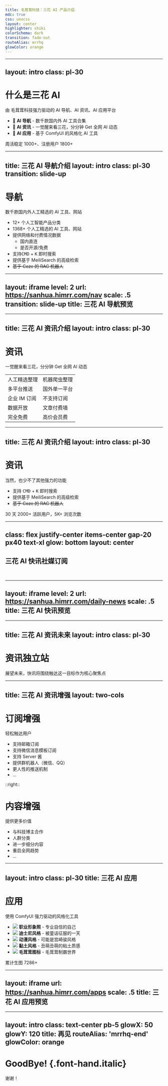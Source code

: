 ```yaml
---
title: 毛茸茸科技：三花 AI 产品介绍
mdc: true
css: unocss
layout: center
highlighter: shiki
colorSchema: dark
transition: fade-out
routeAlias: mrrhq
glowColor: orange
---
```


<MrrLogo class="h-25!" />

---
layout: intro
class: pl-30
---

# 什么是三花 AI


由 <MrrLogo class='inline-block size-6! mx--1' /> 毛茸茸科技强力驱动的 AI 导航、AI 资讯、AI 应用平台

- 🧭 **AI 导航** - 数千款国内外 AI 工具合集
- 📰 **AI 资讯** - 一觉醒来看三花，分分钟 Get 全网 AI 动态
- 🎨 **AI 应用** - 基于 ComfyUI 的风格化 AI 工具

周活稳定 1000+、注册用户 1800+

---
title: 三花 AI 导航介绍
layout: intro
class: pl-30
transition: slide-up
---

<h1 flex items-center>
<Logo inline-block size-1.4em /> 导航
</h1>

数千款国内外人工精选的 AI 工具、网站

<v-clicks depth="2">

- 12+ 个人工智能产品分类
- 1368+ 个人工精选的 AI 工具、网站
- 提供网络和付费情况数据
  - 国内直连
  - 是否<span v-mark.underline.orange="5">开源/免费</span>
- 支持<kbd>CMD</kbd> + <kbd>K</kbd> 即时搜索
- 提供基于 MeiliSearch 的高级检索
- ~~基于 Coze 的 RAG 机器人~~

</v-clicks>

---
layout: iframe
level: 2
url: https://sanhua.himrr.com/nav
scale: .5
transition: slide-up
title: 三花 AI 导航预览
---

---
title: 三花 AI 资讯介绍
layout: intro
class: pl-30
---

<h1 flex items-center>
<Logo inline-block size-1.4em /> 资讯
</h1>

一觉醒来看三花，分分钟 Get 全网 AI 动态

<v-click>

|                                          |                                            |
| ---------------------------------------- | ------------------------------------------ |
| <carbon-checkmark-outline/> 人工精选整理 | <carbon-face-dissatisfied  /> 机器爬虫整理 |
| <carbon-checkmark-outline/> 多平台推送 | <carbon-face-dissatisfied  /> 国外单一平台 |
| <carbon-checkmark-outline/> 企业 IM 订阅 | <carbon-face-dissatisfied  /> 不支持订阅 |
| <carbon-checkmark-outline/> 数据开放 | <carbon-face-dissatisfied  /> 文章付费墙 |
| <carbon-checkmark-outline/> 完全免费 | <carbon-face-dissatisfied  /> 高价会员费 |

</v-click>

<style>
td:nth-child(odd) {
  --at-apply: text-green;
}
td:nth-child(even) {
  --at-apply: text-red
}
</style>

---
title: 三花 AI 资讯介绍
layout: intro
class: pl-30
---

<h1 flex items-center>
<Logo inline-block size-1.4em /> 资讯
</h1>

当然，也少不了其他强力的功能

- 支持 <kbd>CMD</kbd> + <kbd>K</kbd> 即时搜索
- 提供基于 MeiliSearch 的高级检索
- ~~基于 Coze 的 RAG 机器人~~

30 天 2000+ 活跃用户，5K+ 浏览次数


---
class: flex justify-center items-center gap-20 px40 text-xl
glow: bottom
layout: center
---

## 三花 AI 快讯社媒订阅

<br/>

<Sns/>

---
layout: iframe
level: 2
url: https://sanhua.himrr.com/daily-news
scale: .5
title: 三花 AI 快讯预览
---

---
title: 三花 AI 资讯未来
layout: intro
class: pl-30
---

<h1 flex items-center>
<span v-mark.circle.orange="1"><Logo inline-block size-1.4em />资讯</span>独立站
</h1>

展望未来，快讯将围绕触达这一目标作为核心聚焦点

---
title: 三花 AI 资讯增强
layout: two-cols
---

# 订阅增强

轻松触达用户

- 支持<span v-mark>邮箱</span>订阅
- 支持微信<span v-mark>消息模板</span>订阅
- 支持 <span v-mark>Server 酱</span>
- 提供<span v-mark>群机器人</span>（微信、QQ）
- 更<span v-mark>人性</span>的推送机制
- ...

::right::

# 内容增强

提供更多价值

- 与科技博主<span v-mark>合作</span>
- <span v-mark>人群</span>分类
- 进一步<span v-mark>细分</span>内容
- 重启<span v-mark>全网趋势</span>
- ...


---
layout: intro
class: pl-30
title: 三花 AI 应用
---


<h1 flex items-center>
<Logo inline-block size-1.4em />应用
</h1>

使用 ComfyUI 强力驱动的风格化工具

- ![](https://registry.npmmirror.com/@lobehub/assets-emoji-anim/1.0.0/files/assets/smiling-face-with-sunglasses.webp) **职业形象照** - 专业自信的自己
- ![](https://registry.npmmirror.com/@lobehub/assets-emoji-anim/1.0.0/files/assets/cowboy-hat-face.webp) **迪士尼风格** - 被童话征服的一天
- ![](https://registry.npmmirror.com/@lobehub/assets-emoji-anim/1.0.0/files/assets/eyes.webp) **动漫风格** - 可能是宫崎骏风格
- ![](https://registry.npmmirror.com/@lobehub/assets-emoji-anim/1.0.0/files/assets/smiling-face-with-smiling-eyes.webp) **黏土风格** - 丑萌丑萌的粘土质感
- ![](https://registry.npmmirror.com/@lobehub/assets-emoji-anim/1.0.0/files/assets/dog-face.webp) **毛茸茸图标** - 毛茸茸制霸世界

累计生图 7286+

<SanHuaYoutuberStyleLogo class="absolute right-0 top-45" />

<style>
li img {
  --at-apply: size-1em inline-block;
}
</style>

---
layout: iframe
url: https://sanhua.himrr.com/apps
scale: .5
title: 三花 AI 应用预览
---

---
layout: intro
class: text-center pb-5
glowX: 50
glowY: 120
title: 再见
routeAlias: 'mrrhq-end'
glowColor: orange
---

# GoodBye! {.font-hand.italic}

<span pt-2 op50>

谢谢！

</span>
